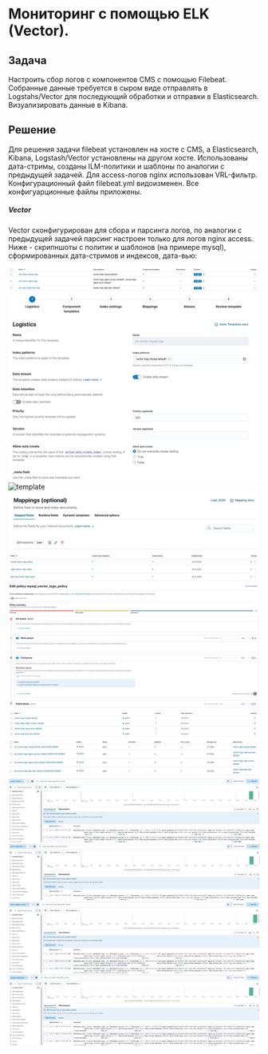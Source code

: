 # Мониторинг с помощью ELK (Vector).

## Задача

Настроить сбор логов с компонентов CMS с помощью Filebeat. Собранные данные требуется в сыром виде отправлять в Logstahs/Vector для последующий обработки и отправки в Elasticsearch. Визуализировать данные в Kibana.

## Решение
Для решения задачи filebeat установлен на хосте с CMS, а Elasticsearch, Kibana, Logstash/Vector установлены на другом хосте. Использованы дата-стримы, созданы ILM-политики и шаблоны по аналогии с предыдущей задачей. Для access-логов nginx использован VRL-фильтр. Конфигурационный файл filebeat.yml видоизменен. Все конфигуарционные файлы приложены.

##### Vector
Vector сконфигурирован для сбора и парсинга логов, по аналогии с предыдущей задачей парсинг настроен только для логов nginx access. Ниже - скрипншоты с политик и шаблонов (на примере mysql), сформированных дата-стримов и индексов, дата-вью:

![template](images/templates.JPG)
![template](images/template1.JPG)
![template](images/template2.JPG)
![template](images/template3.JPG)
![policies](images/policies.JPG)
![policy](images/policy.JPG)
![datastreams](images/datastreams.JPG)
![indices](images/indices.JPG)
![mysql](images/mysql-logs.JPG)
![php](images/php-logs.JPG)
![nginx](images/nginx1-logs.JPG)
![nginx](images/nginx2-logs.JPG)

